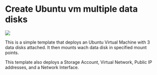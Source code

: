 # Create Ubuntu vm multiple data disks

<a href="https://portal.azure.com/#create/Microsoft.Template/uri/" target="_blank">
    <img src="http://azuredeploy.net/deploybutton.png"/>
</a>

This is a simple template that deploys an Ubuntu Virtual Machine with 3 data disks attached. It then mounts wach data disk in specified mount points.

This template also deploys a Storage Account, Virtual Network, Public IP addresses, and a Network Interface.
